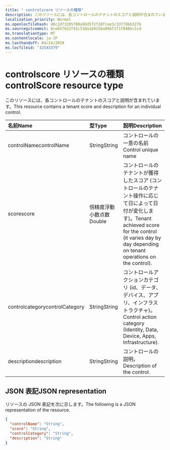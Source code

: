 ```yaml
---
title: " controlscore リソースの種類"
description: このリソースには、各コントロールのテナントのスコアと説明が含まれています。
localization_priority: Normal
ms.openlocfilehash: d8c2d73205f00a9dd5f2f28fcee3c33778bb3276
ms.sourcegitcommit: 0ce657622f42c510a104156a96bf1f1f040bc1cd
ms.translationtype: MT
ms.contentlocale: ja-JP
ms.lasthandoff: 04/24/2019
ms.locfileid: "32543379"
---
```

#  <a name="controlscore-resource-type"></a><span data-ttu-id="6cdbf-103">controlscore リソースの種類</span><span class="sxs-lookup"><span data-stu-id="6cdbf-103">controlScore resource type</span></span>

<span data-ttu-id="6cdbf-104">このリソースには、各コントロールのテナントのスコアと説明が含まれています。</span><span class="sxs-lookup"><span data-stu-id="6cdbf-104">This resource contains a tenant score and description for an individual control.</span></span>

|<span data-ttu-id="6cdbf-105">名前</span><span class="sxs-lookup"><span data-stu-id="6cdbf-105">Name</span></span> |<span data-ttu-id="6cdbf-106">型</span><span class="sxs-lookup"><span data-stu-id="6cdbf-106">Type</span></span> |<span data-ttu-id="6cdbf-107">説明</span><span class="sxs-lookup"><span data-stu-id="6cdbf-107">Description</span></span> |
|:--|:--|:--|
|   <span data-ttu-id="6cdbf-108">controlName</span><span class="sxs-lookup"><span data-stu-id="6cdbf-108">controlName</span></span> |   <span data-ttu-id="6cdbf-109">String</span><span class="sxs-lookup"><span data-stu-id="6cdbf-109">String</span></span>  |   <span data-ttu-id="6cdbf-110">コントロールの一意の名前</span><span class="sxs-lookup"><span data-stu-id="6cdbf-110">Control unique name</span></span> |
|   <span data-ttu-id="6cdbf-111">score</span><span class="sxs-lookup"><span data-stu-id="6cdbf-111">score</span></span>   |   <span data-ttu-id="6cdbf-112">倍精度浮動小数点数</span><span class="sxs-lookup"><span data-stu-id="6cdbf-112">Double</span></span>  |  <span data-ttu-id="6cdbf-113">コントロールのテナントが獲得したスコア (コントロールのテナント操作に応じて日によって日付が変化します)。</span><span class="sxs-lookup"><span data-stu-id="6cdbf-113">Tenant achieved score for the control (it varies day by day depending on tenant operations on the control).</span></span> |
|   <span data-ttu-id="6cdbf-114">controlcategory</span><span class="sxs-lookup"><span data-stu-id="6cdbf-114">controlCategory</span></span> |   <span data-ttu-id="6cdbf-115">String</span><span class="sxs-lookup"><span data-stu-id="6cdbf-115">String</span></span>  |  <span data-ttu-id="6cdbf-116">コントロールアクションカテゴリ (id、データ、デバイス、アプリ、インフラストラクチャ)。</span><span class="sxs-lookup"><span data-stu-id="6cdbf-116">Control action category (Identity, Data, Device, Apps, Infrastructure).</span></span> |
|   <span data-ttu-id="6cdbf-117">description</span><span class="sxs-lookup"><span data-stu-id="6cdbf-117">description</span></span> |   <span data-ttu-id="6cdbf-118">String</span><span class="sxs-lookup"><span data-stu-id="6cdbf-118">String</span></span>  |  <span data-ttu-id="6cdbf-119">コントロールの説明。</span><span class="sxs-lookup"><span data-stu-id="6cdbf-119">Description of the control.</span></span> |

## <a name="json-representation"></a><span data-ttu-id="6cdbf-120">JSON 表記</span><span class="sxs-lookup"><span data-stu-id="6cdbf-120">JSON representation</span></span>

<span data-ttu-id="6cdbf-121">リソースの JSON 表記を次に示します。</span><span class="sxs-lookup"><span data-stu-id="6cdbf-121">The following is a JSON representation of the resource.</span></span>

<!-- {
  "blockType": "resource",
  "optionalProperties": [

  ],
  "@odata.type": "microsoft.graph.controlScore"
}-->

```json
{
  "controlName": "String",
  "score": "String",
  "controlCategory": "String",
  "description": "String"
}

```


<!-- {
  "type": "#page.annotation",
  "description": "controlScore resource",
  "keywords": "",
  "section": "documentation",
  "tocPath": ""
}-->
